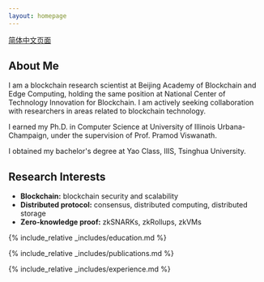 ```yaml
---
layout: homepage
---
```


<a href="zh">简体中文页面</a>

## About Me

I am a blockchain research scientist at Beijing Academy of Blockchain and Edge Computing, holding the same position at National Center of Technology Innovation for Blockchain. I am actively seeking collaboration with researchers in areas related to blockchain technology.

I earned my Ph.D. in Computer Science at University of Illinois Urbana-Champaign, under the supervision of Prof. Pramod Viswanath.

I obtained my bachelor's degree at Yao Class, IIIS, Tsinghua University.

## Research Interests

- **Blockchain:** blockchain security and scalability
- **Distributed protocol:** consensus, distributed computing, distributed storage
- **Zero-knowledge proof:** zkSNARKs, zkRollups, zkVMs

{% include_relative _includes/education.md %}

{% include_relative _includes/publications.md %}

{% include_relative _includes/experience.md %}
